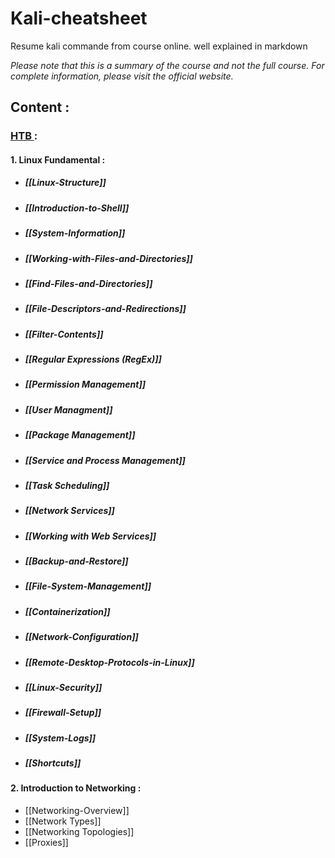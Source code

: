 # Kali-cheatsheet
Resume kali commande from course online. well explained in markdown

*Please note that this is a summary of the course and not the full course. For complete information, please visit the official website.*

## Content : 

### [HTB ](https://academy.hackthebox.com) :

#### 1.  Linux Fundamental :

   - ##### [[Linux-Structure]]

   - ##### [[Introduction-to-Shell]]

   - ##### [[System-Information]]

   - ##### [[Working-with-Files-and-Directories]]
   
   - ##### [[Find-Files-and-Directories]]

   - ##### [[File-Descriptors-and-Redirections]]
   
   - ##### [[Filter-Contents]]

   - ##### [[Regular Expressions (RegEx)]]
   
   - ##### [[Permission Management]]

   - ##### [[User Managment]]

   - ##### [[Package Management]]

   - ##### [[Service and Process Management]]

   - #####  [[Task Scheduling]]

   - ##### [[Network Services]]

   - ##### [[Working with Web Services]]

   - ##### [[Backup-and-Restore]]

   - ##### [[File-System-Management]]

   - ##### [[Containerization]]

   - ##### [[Network-Configuration]]

   - ##### [[Remote-Desktop-Protocols-in-Linux]]

   - ##### [[Linux-Security]]

   - ##### [[Firewall-Setup]]

   - ##### [[System-Logs]]

   - ##### [[Shortcuts]]

#### 2. Introduction to Networking :

   - [[Networking-Overview]]
   - [[Network Types]]
   - [[Networking Topologies]]
   - [[Proxies]]
